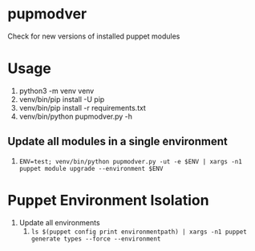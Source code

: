 # pupmodver
Check for new versions of installed puppet modules

# Usage
1. python3 -m venv venv
1. venv/bin/pip install -U pip
1. venv/bin/pip install -r requirements.txt
1. venv/bin/python pupmodver.py -h

## Update all modules in a single environment
1. `ENV=test; venv/bin/python pupmodver.py -ut -e $ENV | xargs -n1 puppet module upgrade --environment $ENV`

# Puppet Environment Isolation
1. Update all environments
   1. `ls $(puppet config print environmentpath) | xargs -n1 puppet generate types --force --environment`
